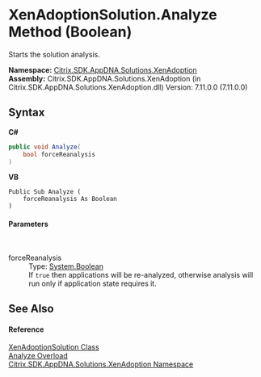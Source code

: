 # XenAdoptionSolution.Analyze Method (Boolean)
 

Starts the solution analysis.

**Namespace:**&nbsp;<a href="2a3ca15a-daca-4e24-783c-63ca2cba5f92">Citrix.SDK.AppDNA.Solutions.XenAdoption</a><br />**Assembly:**&nbsp;Citrix.SDK.AppDNA.Solutions.XenAdoption (in Citrix.SDK.AppDNA.Solutions.XenAdoption.dll) Version: 7.11.0.0 (7.11.0.0)

## Syntax

**C#**
```csharp
public void Analyze(
	bool forceReanalysis
)
```

**VB**
```vbnet
Public Sub Analyze ( 
	forceReanalysis As Boolean
)
```


#### Parameters
&nbsp;<dl><dt>forceReanalysis</dt><dd>Type: <a href="http://msdn2.microsoft.com/en-us/library/a28wyd50" target="_blank">System.Boolean</a><br />If `true` then applications will be re-analyzed, otherwise analysis will run only if application state requires it.</dd></dl>

## See Also


#### Reference
<a href="257383db-8875-0a8f-2365-573f372e35da">XenAdoptionSolution Class</a><br /><a href="8c79e220-7b10-b26f-f793-6b79192b9294">Analyze Overload</a><br /><a href="2a3ca15a-daca-4e24-783c-63ca2cba5f92">Citrix.SDK.AppDNA.Solutions.XenAdoption Namespace</a><br />